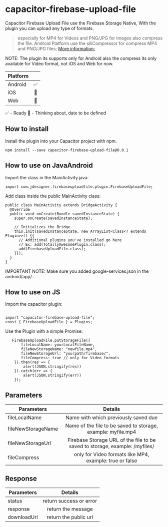 # capacitor-firebase-upload-file
Capacitor Firebase Upload File use the Firebase Storage Native, With the plugin you can upload any type of formats.
> especially for MP4 for Videos and PNG/JPG for Images also compress the file.
> Android Platform use the siliCompressor for compress MP4 and PNG/JPG files; [More information:](https://github.com/Tourenathan-G5organisation/SiliCompressor)

NOTE: The plugin its supports only for Android also the compress its only available for Video format, not iOS and Web for now.

| Platform |   |
|----------|:-:|
| Android  |✅|
| iOS      |🧠|
| Web      |🧠|

✅ - Ready
🧠 - Thinking about, date to be defined


## How to install
Install the plugin into your Capacitor project with npm.

```
npm install --save capacitor-firebase-upload-file@0.0.1
```

## How to use on JavaAndroid

Import the class in the MainActivity.java:

```java:
import com.jdesigner.firebaseuploadfile.plugin.FirebaseUploadFile;
```

Add class inside the public MainActivity class:

```java:
public class MainActivity extends BridgeActivity {
  @Override
  public void onCreate(Bundle savedInstanceState) {
    super.onCreate(savedInstanceState);

    // Initializes the Bridge
    this.init(savedInstanceState, new ArrayList<Class<? extends Plugin>>() {{
      // Additional plugins you've installed go here
      // Ex: add(TotallyAwesomePlugin.class);
      add(FirebaseUploadFile.class);
    }});
  }
}
```

IMPORTANT NOTE: Make sure you added google-services.json in the android/app/... 

## How to use on JS

Import the capacitor plugin: 
```js:

import "capacitor-firebase-upload-file";
const { FirebaseUploadFile } = Plugins;
```

Use the Plugin with a simple Promise:
```js:
   FirebaseUploadFile.putStorageFile({ 
       fileLocalName: yourLocalFileName,
       fileNewStorageName: "newfile.mp4",
       fileNewStorageUrl: "yourpath/firebase/",
       fileCompress: true // only for Video formats
    }).then(res => {
        alert(JSON.stringify(res))
    }).catch(err => {
        alert(JSON.stringify(err))
    });
```

## Parameters
| Parameters | Details |
|----------|:-:|
| fileLocalName      |Name with which previously saved due                         |
| fileNewStorageName        |Name of the file to be saved to storage, example: myfile.mp4 |
| fileNewStorageUrl |Firebase Storage URL of the file to be saved to storage, example: /myfiles/ |
| fileCompress | only for Video formats like MP4, example: true or false |

## Response

| Parameters | Details  |
|----------|:-:|
| status      | return success or error  |
| response    | return the message       |
| downloadUrl | return the public url    |


